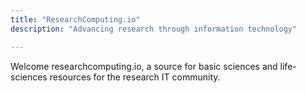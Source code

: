 ```yaml
---
title: "ResearchComputing.io"
description: "Advancing research through information technology"

---
```

Welcome researchcomputing.io, a source for basic sciences and life-sciences resources for the research IT community.
